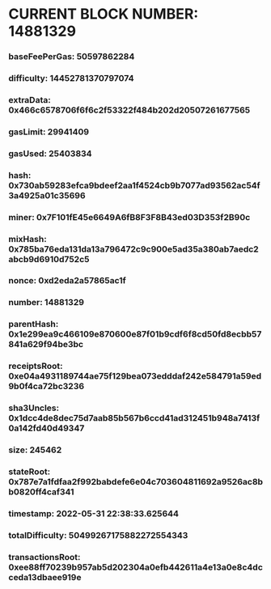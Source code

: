 # CURRENT BLOCK NUMBER: 14881329

### baseFeePerGas: 50597862284
### difficulty: 14452781370797074
### extraData: 0x466c6578706f6f6c2f53322f484b202d20507261677565
### gasLimit: 29941409
### gasUsed: 25403834
### hash: 0x730ab59283efca9bdeef2aa1f4524cb9b7077ad93562ac54f3a4925a01c35696
### miner: 0x7F101fE45e6649A6fB8F3F8B43ed03D353f2B90c
### mixHash: 0x785ba76eda131da13a796472c9c900e5ad35a380ab7aedc2abcb9d6910d752c5
### nonce: 0xd2eda2a57865ac1f
### number: 14881329
### parentHash: 0x1e299ea9c466109e870600e87f01b9cdf6f8cd50fd8ecbb57841a629f94be3bc
### receiptsRoot: 0xe04a4931189744ae75f129bea073edddaf242e584791a59ed9b0f4ca72bc3236
### sha3Uncles: 0x1dcc4de8dec75d7aab85b567b6ccd41ad312451b948a7413f0a142fd40d49347
### size: 245462
### stateRoot: 0x787e7a1fdfaa2f992babdefe6e04c703604811692a9526ac8bb0820ff4caf341
### timestamp: 2022-05-31 22:38:33.625644
### totalDifficulty: 50499267175882272554343
### transactionsRoot: 0xee88ff70239b957ab5d202304a0efb442611a4e13a0e8c4dcceda13dbaee919e
